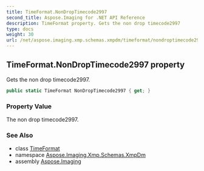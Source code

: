 ```yaml
---
title: TimeFormat.NonDropTimecode2997
second_title: Aspose.Imaging for .NET API Reference
description: TimeFormat property. Gets the non drop timecode2997
type: docs
weight: 30
url: /net/aspose.imaging.xmp.schemas.xmpdm/timeformat/nondroptimecode2997/
---
```

## TimeFormat.NonDropTimecode2997 property

Gets the non drop timecode2997.

```csharp
public static TimeFormat NonDropTimecode2997 { get; }
```

### Property Value

The non drop timecode2997.

### See Also

* class [TimeFormat](../)
* namespace [Aspose.Imaging.Xmp.Schemas.XmpDm](../../timeformat/)
* assembly [Aspose.Imaging](../../../)


